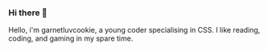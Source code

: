 ### Hi there 👋

Hello, i'm garnetluvcookie, a young coder specialising in CSS. I like reading, coding, and gaming in my spare time.
